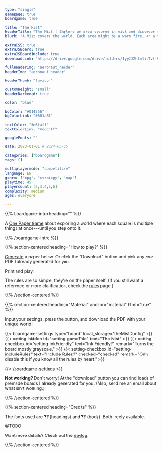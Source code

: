 ```yaml
---
type: "single"
gamepage: true
boardgame: true

title: "The Mist"
headerTitle: "The Mist | Explore an area covered in mist and discover the right path."
blurb: "A Mist covers the world. Each area might be a warm fire, or a trap, or a portal---you decide, but do so wisely."

extraCSS: true
extraJSBoard: true
extraJSBoardInclude: true
downloadLink: "https://drive.google.com/drive/folders/1yy2JZhtm1iiTvff9o3kyOf0sXtMQjF_f" # already updated!

fullHeaderImg: "aeronaut_header"
headerImg: "aeronaut_header"

headerThumb: "favicon"

customHeight: "small"
headerDarkened: true

color: "blue"

bgColor: "#014556"
bgColorLink: "#601a87"

textColor: "#e6faff"
textColorLink: "#edccff"

googleFonts: ""

date: 2023-01-01 # 2024-05-25

categories: ["boardgame"]
tags: []

multiplayermode: "competitive"
language: EN
genre: ["opg", "strategy", "map"]
playtime: 45
playercount: [2,3,4,5,6]
complexity: medium
ages: everyone

---
```


{{% boardgame-intro heading="" %}}

A [One Paper Game](/boardgames#one_paper_games) about exploring a world where each square is multiple things at once---until you step onto it.

{{% /boardgame-intro %}}

{{% section-centered heading="How to play?" %}}

[Generate](#board) a paper below. Or click the "Download" button and pick any _one_ PDF I already generated for you.

Print and play! 

The rules are so simple, they're on the paper itself. (If you still want a reference or more clarification, check the [rules](rules) page.)

{{% /section-centered %}}

{{% section-centered heading="Material" anchor="material" html="true" %}}

<p>Input your settings, press the button, and download the PDF with your unique world!</p>

{{< boardgame-settings type="board" local_storage="theMistConfig" >}}
	{{< setting-hidden id="setting-gameTitle" text="The Mist" >}}
  {{< setting-checkbox id="setting-inkFriendly" text="Ink Friendly?" remark="Turns the board mostly grayscale." >}}
  {{< setting-checkbox id="setting-includeRules" text="Include Rules?" checked="checked" remark="Only disable this if you know all the rules by heart." >}}
  <!--- @TODO: probably some difficulty setting or advanced sets to include --->
{{< /boardgame-settings >}}

<p class="settings-remark"><strong>Not working?</strong> Don't worry! At the "download" button you can find loads of premade boards I already generated for you. (Also, send me an email about what isn't working.)</p>

{{% /section-centered %}}


{{% section-centered heading="Credits" %}}

The fonts used are **??** (headings) and **??** (body). Both freely available. 

@TODO

Want more details? Check out the [devlog](https://pandaqi.com/blog/boardgames/the-mist).

{{% /section-centered %}}